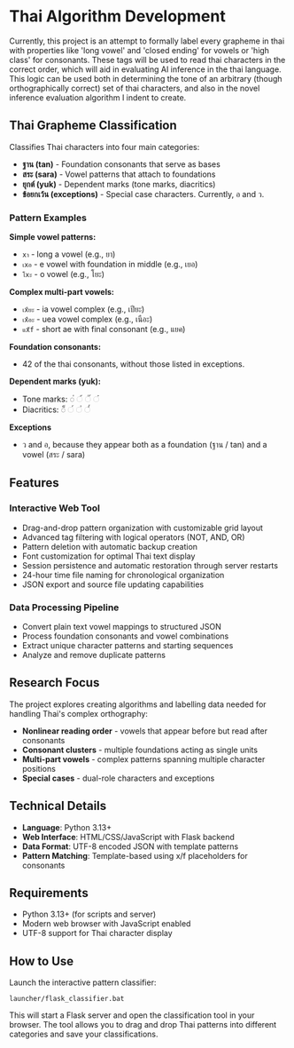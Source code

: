 # Thai Algorithm Development

Currently, this project is an attempt to formally label every grapheme in thai with properties like 'long vowel' and 'closed ending' for vowels or 'high class' for consonants. These tags will be used to
read thai characters in the correct order, which will aid in evaluating AI inference in the thai language. This logic can be used both in determining the tone of an arbitrary (though orthographically correct) set of thai characters, and 
also in the novel inference evaluation algorithm I indent to create.


## Thai Grapheme Classification

Classifies Thai characters into four main categories:
- **ฐาน (tan)** - Foundation consonants that serve as bases
- **สระ (sara)** - Vowel patterns that attach to foundations
- **ยุกต์ (yuk)** - Dependent marks (tone marks, diacritics)
- **ข้อยกเว้น (exceptions)** - Special case characters. Currently, อ and ว.

### Pattern Examples

**Simple vowel patterns:**
- `xา` - long a vowel (e.g., ยา)
- `เxอ` - e vowel with foundation in middle (e.g., เยอ)
- `โxะ` - o vowel (e.g., โยะ)

**Complex multi-part vowels:**
- `เxียะ` - ia vowel complex (e.g., เปียะ)
- `เxือะ` - uea vowel complex (e.g., เนือะ)
- `แx็f` - short ae with final consonant (e.g., แยค)

**Foundation consonants:**
- 42 of the thai consonants, without those listed in exceptions.

**Dependent marks (yuk):**
- Tone marks: ◌่ ◌้ ◌๊ ◌๋
- Diacritics: ◌็ ◌์ ◌ํ ◌๎

**Exceptions**
- ว and อ, because they appear both as a foundation (ฐาน / tan) and a vowel (สระ / sara)

## Features

### Interactive Web Tool
- Drag-and-drop pattern organization with customizable grid layout
- Advanced tag filtering with logical operators (NOT, AND, OR)
- Pattern deletion with automatic backup creation
- Font customization for optimal Thai text display
- Session persistence and automatic restoration through server restarts
- 24-hour time file naming for chronological organization
- JSON export and source file updating capabilities

### Data Processing Pipeline
- Convert plain text vowel mappings to structured JSON
- Process foundation consonants and vowel combinations
- Extract unique character patterns and starting sequences
- Analyze and remove duplicate patterns

## Research Focus

The project explores creating algorithms and labelling data needed for handling Thai's complex orthography:
- **Nonlinear reading order** - vowels that appear before but read after consonants
- **Consonant clusters** - multiple foundations acting as single units
- **Multi-part vowels** - complex patterns spanning multiple character positions
- **Special cases** - dual-role characters and exceptions

## Technical Details

- **Language**: Python 3.13+
- **Web Interface**: HTML/CSS/JavaScript with Flask backend
- **Data Format**: UTF-8 encoded JSON with template patterns
- **Pattern Matching**: Template-based using x/f placeholders for consonants

## Requirements

- Python 3.13+ (for scripts and server)
- Modern web browser with JavaScript enabled
- UTF-8 support for Thai character display

## How to Use

Launch the interactive pattern classifier:

```
launcher/flask_classifier.bat
```

This will start a Flask server and open the classification tool in your browser. The tool allows you to drag and drop Thai patterns into different categories and save your classifications.